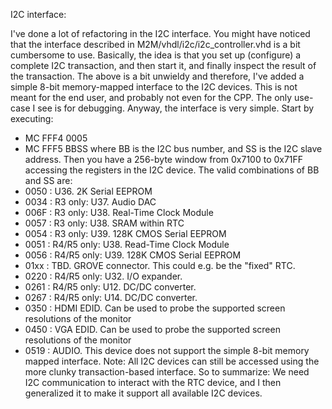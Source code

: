 I2C interface:

I've done a lot of refactoring in the I2C interface. You might have noticed that the
interface described in M2M/vhdl/i2c/i2c_controller.vhd is a bit cumbersome to use.
Basically, the idea is that you set up (configure) a complete I2C transaction, and then
start it, and finally inspect the result of the transaction.
The above is a bit unwieldy and therefore, I've added a simple 8-bit memory-mapped
interface to the I2C devices. This is not meant for the end user, and probably not even
for the CPP. The only use-case I see is for debugging.  Anyway, the interface is very
simple.
Start by executing:
* MC FFF4 0005
* MC FFF5 BBSS
where BB is the I2C bus number, and SS is the I2C slave address.
Then you have a 256-byte window from 0x7100 to 0x71FF accessing the registers in the I2C
device. The valid combinations of BB and SS are:
* 0050 : U36. 2K Serial EEPROM
* 0034 : R3 only: U37. Audio DAC
* 006F : R3 only: U38. Real-Time Clock Module
* 0057 : R3 only: U38. SRAM within RTC
* 0054 : R3 only: U39. 128K CMOS Serial EEPROM
* 0051 : R4/R5 only: U38. Read-Time Clock Module
* 0056 : R4/R5 only: U39. 128K CMOS Serial EEPROM
* 01xx : TBD. GROVE connector. This could e.g. be the "fixed" RTC.
* 0220 : R4/R5 only: U32. I/O expander.
* 0261 : R4/R5 only: U12. DC/DC converter.
* 0267 : R4/R5 only: U14. DC/DC converter.
* 0350 : HDMI EDID. Can be used to probe the supported screen resolutions of the monitor
* 0450 : VGA EDID. Can be used to probe the supported screen resolutions of the monitor
* 0519 : AUDIO. This device does not support the simple 8-bit memory mapped interface.
Note: All I2C devices can still be accessed using the more clunky transaction-based
interface.
So to summarize: We need I2C communication to interact with the RTC device, and I then
generalized it to make it support all available I2C devices.